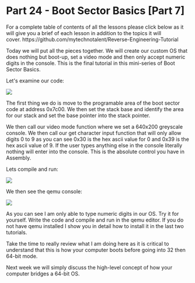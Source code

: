 <h1>Part 24 - Boot Sector Basics [Part 7]</h1><p>For a complete table of contents of all the lessons please click below as it will give you a brief of each lesson in addition to the topics it will cover. https://github.com/mytechnotalent/Reverse-Engineering-Tutorial</p><p>Today we will put all the pieces together. We will create our custom OS that does nothing but boot-up, set a video mode and then only accept numeric digits in the console. This is the final tutorial in this mini-series of Boot Sector Basics.</p><p>Let's examine our code:</p><div class="slate-resizable-image-embed slate-image-embed__resize-full-width"><img src="https://media-exp1.licdn.com/dms/image/C4E12AQF4cbqqrjfdOQ/article-inline_image-shrink_1000_1488/0/1549024795636?e=1614211200&amp;v=beta&amp;t=1RPNBIaYdY95E0Coc7eLeWltLMwnsK1GgsGZ7cDK9QI"/></div><p>The first thing we do is move to the programable area of the boot sector code at address 0x7c00. We then set the stack base and identify the area for our stack and set the base pointer into the stack pointer.</p><p>We then call our video mode function where we set a 640x200 greyscale console. We then call our get character input function that will only allow digits 0 to 9 as you can see 0x30 is the hex ascii value for 0 and 0x39 is the hex ascii value of 9. If the user types anything else in the console literally nothing will enter into the console. This is the absolute control you have in Assembly.</p><p>Lets compile and run:</p><div class="slate-resizable-image-embed slate-image-embed__resize-middle"><img src="https://media-exp1.licdn.com/dms/image/C4E12AQHYZz4oqEoL2w/article-inline_image-shrink_1000_1488/0/1549025055903?e=1614211200&amp;v=beta&amp;t=0hVlUbk6qfvQl9InFORsB19BqrnDAGuowzworxuTOBY"/></div><p>We then see the qemu console:</p><div class="slate-resizable-image-embed slate-image-embed__resize-full-width"><img src="https://media-exp1.licdn.com/dms/image/C4E12AQHKKY521PvTTg/article-inline_image-shrink_1000_1488/0/1549025085922?e=1614211200&amp;v=beta&amp;t=Dj2jd17BU4JdyiUqeFh1NuBSVZgVu6l8H-Bgf4d_2p0"/></div><p>As you can see I am only able to type numeric digits in our OS. Try it for yourself. Write the code and compile and run in the qemu editor. If you do not have qemu installed I show you in detail how to install it in the last two tutorials.</p><p>Take the time to really review what I am doing here as it is critical to understand that this is how your computer boots before going into 32 then 64-bit mode.</p><p>Next week we will simply discuss the high-level concept of how your computer bridges a 64-bit OS.</p>